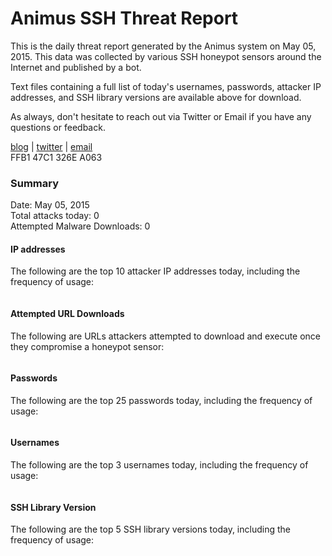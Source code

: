 # Animus SSH Threat Report

This is the daily threat report generated by the Animus system on May 05, 2015. This data was collected by various SSH honeypot sensors around the Internet and published by a bot.  

Text files containing a full list of today's usernames, passwords, attacker IP addresses, and SSH library versions are available above for download.  

As always, don't hesitate to reach out via Twitter or Email if you have any questions or feedback.  

[blog](http://morris.guru) | [twitter](https://twitter.com/andrew___morris) | [email](mailto:andrew@morris.guru)  
FFB1 47C1 326E A063  

### Summary

Date: May 05, 2015  
Total attacks today: 0  
Attempted Malware Downloads: 0 

#### IP addresses
The following are the top 10 attacker IP addresses today, including the frequency of usage:
```
```

#### Attempted URL Downloads
The following are URLs attackers attempted to download and execute once they compromise a honeypot sensor:
```
```

#### Passwords
The following are the top 25 passwords today, including the frequency of usage:
```
```

#### Usernames
The following are the top 3 usernames today, including the frequency of usage:
```
```

#### SSH Library Version
The following are the top 5 SSH library versions today, including the frequency of usage:
```
```
